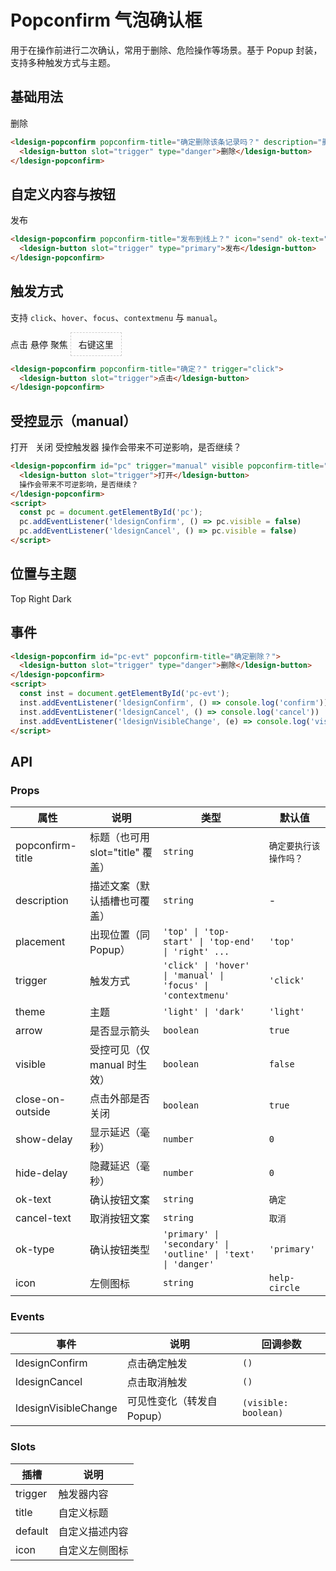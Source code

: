 # Popconfirm 气泡确认框

用于在操作前进行二次确认，常用于删除、危险操作等场景。基于 Popup 封装，支持多种触发方式与主题。

## 基础用法

<div class="demo-container">
  <ldesign-popconfirm popconfirm-title="确定删除该条记录吗？" description="删除后不可恢复">
    <ldesign-button slot="trigger" type="danger">删除</ldesign-button>
  </ldesign-popconfirm>
</div>

```html
<ldesign-popconfirm popconfirm-title="确定删除该条记录吗？" description="删除后不可恢复">
  <ldesign-button slot="trigger" type="danger">删除</ldesign-button>
</ldesign-popconfirm>
```

## 自定义内容与按钮

<div class="demo-container">
  <ldesign-popconfirm popconfirm-title="发布到线上？" icon="send" ok-text="发布" cancel-text="稍后">
    <ldesign-button slot="trigger" type="primary">发布</ldesign-button>
  </ldesign-popconfirm>
</div>

```html
<ldesign-popconfirm popconfirm-title="发布到线上？" icon="send" ok-text="发布" cancel-text="稍后">
  <ldesign-button slot="trigger" type="primary">发布</ldesign-button>
</ldesign-popconfirm>
```

## 触发方式

支持 `click`、`hover`、`focus`、`contextmenu` 与 `manual`。

<div class="demo-container">
  <div class="demo-row">
    <ldesign-popconfirm popconfirm-title="确定？" trigger="click">
      <ldesign-button slot="trigger">点击</ldesign-button>
    </ldesign-popconfirm>
    <ldesign-popconfirm popconfirm-title="确定？" trigger="hover">
      <ldesign-button slot="trigger">悬停</ldesign-button>
    </ldesign-popconfirm>
    <ldesign-popconfirm popconfirm-title="确定？" trigger="focus">
      <ldesign-button slot="trigger">聚焦</ldesign-button>
    </ldesign-popconfirm>
    <ldesign-popconfirm popconfirm-title="确定？" trigger="contextmenu">
      <div slot="trigger" style="padding:8px 12px;border:1px dashed #ccc;display:inline-block;">右键这里</div>
    </ldesign-popconfirm>
  </div>
</div>

```html
<ldesign-popconfirm popconfirm-title="确定？" trigger="click">
  <ldesign-button slot="trigger">点击</ldesign-button>
</ldesign-popconfirm>
```

## 受控显示（manual）

<div class="demo-container">
  <ldesign-button id="pc-open" style="margin-right:8px;">打开</ldesign-button>
  <ldesign-button id="pc-close" type="outline">关闭</ldesign-button>
  <ldesign-popconfirm id="pc-manual" trigger="manual" popconfirm-title="危险操作">
    <ldesign-button slot="trigger">受控触发器</ldesign-button>
    操作会带来不可逆影响，是否继续？
  </ldesign-popconfirm>
</div>

<script setup>
import { onMounted, onUnmounted } from 'vue'
let listeners = []
function bind(el, evt, fn){ if(el){ el.addEventListener(evt, fn); listeners.push(()=>el.removeEventListener(evt, fn))}}
onMounted(()=>{
  listeners.forEach(off=>off()); listeners=[]
  const p = document.getElementById('pc-manual')
  bind(document.getElementById('pc-open'), 'click', ()=> p.visible = true)
  bind(document.getElementById('pc-close'), 'click', ()=> p.visible = false)
})
onUnmounted(()=>{ listeners.forEach(off=>off()) })
</script>

```html
<ldesign-popconfirm id="pc" trigger="manual" visible popconfirm-title="危险操作">
  <ldesign-button slot="trigger">打开</ldesign-button>
  操作会带来不可逆影响，是否继续？
</ldesign-popconfirm>
<script>
  const pc = document.getElementById('pc');
  pc.addEventListener('ldesignConfirm', () => pc.visible = false)
  pc.addEventListener('ldesignCancel', () => pc.visible = false)
</script>
```

## 位置与主题

<div class="demo-container">
  <div class="demo-row">
    <ldesign-popconfirm popconfirm-title="确定？" placement="top">
      <ldesign-button slot="trigger">Top</ldesign-button>
    </ldesign-popconfirm>
    <ldesign-popconfirm popconfirm-title="确定？" placement="right" theme="dark">
      <ldesign-button slot="trigger">Right Dark</ldesign-button>
    </ldesign-popconfirm>
  </div>
</div>

## 事件

```html
<ldesign-popconfirm id="pc-evt" popconfirm-title="确定删除？">
  <ldesign-button slot="trigger" type="danger">删除</ldesign-button>
</ldesign-popconfirm>
<script>
  const inst = document.getElementById('pc-evt');
  inst.addEventListener('ldesignConfirm', () => console.log('confirm'))
  inst.addEventListener('ldesignCancel', () => console.log('cancel'))
  inst.addEventListener('ldesignVisibleChange', (e) => console.log('visible:', e.detail))
</script>
```

## API

### Props

| 属性 | 说明 | 类型 | 默认值 |
|---|---|---|---|
| popconfirm-title | 标题（也可用 slot="title" 覆盖） | `string` | `确定要执行该操作吗？` |
| description | 描述文案（默认插槽也可覆盖） | `string` | - |
| placement | 出现位置（同 Popup） | `'top' \| 'top-start' \| 'top-end' \| 'right' ...` | `'top'` |
| trigger | 触发方式 | `'click' \| 'hover' \| 'manual' \| 'focus' \| 'contextmenu'` | `'click'` |
| theme | 主题 | `'light' \| 'dark'` | `'light'` |
| arrow | 是否显示箭头 | `boolean` | `true` |
| visible | 受控可见（仅 manual 时生效） | `boolean` | `false` |
| close-on-outside | 点击外部是否关闭 | `boolean` | `true` |
| show-delay | 显示延迟（毫秒） | `number` | `0` |
| hide-delay | 隐藏延迟（毫秒） | `number` | `0` |
| ok-text | 确认按钮文案 | `string` | `确定` |
| cancel-text | 取消按钮文案 | `string` | `取消` |
| ok-type | 确认按钮类型 | `'primary' \| 'secondary' \| 'outline' \| 'text' \| 'danger'` | `'primary'` |
| icon | 左侧图标 | `string` | `help-circle` |

### Events

| 事件 | 说明 | 回调参数 |
|---|---|---|
| ldesignConfirm | 点击确定触发 | `()` |
| ldesignCancel | 点击取消触发 | `()` |
| ldesignVisibleChange | 可见性变化（转发自 Popup） | `(visible: boolean)` |

### Slots

| 插槽 | 说明 |
|---|---|
| trigger | 触发器内容 |
| title | 自定义标题 |
| default | 自定义描述内容 |
| icon | 自定义左侧图标 |
